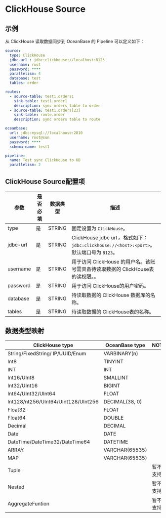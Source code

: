 # ClickHouse Source

## 示例

从 ClickHouse 读取数据同步到 OceanBase 的 Pipeline 可以定义如下：

```yaml
source:
  type: ClickHouse
  jdbc-url : jdbc:clickhouse://localhost:8123
  username: root
  password: ****
  parallelism: 4
  database: test
  tables: order

routes:
  - source-table: test1.orders1
    sink-table: test1.order1
    description: sync orders table to order
  - source-table: test1.orders[23]
    sink-table: route.order
    description: sync orders table to route

oceanbase:
  url: jdbc:mysql://localhouse:2810
  username: root@sun
  password: ****
  schema-name: test1

pipeline:
  name: Test sync ClickHouse to OB
  parallelism: 2
```

## ClickHouse Source配置项

|    参数    | 是否必填 |  数据类型  |                                     描述                                     |
|----------|------|--------|----------------------------------------------------------------------------|
| type     | 是    | STRING | 固定设置为 `ClickHouse`。                                                        |
| jdbc-url | 是    | STRING | ClickHouse jdbc url 。格式如下：`jdbc:clickhouse://<host>:<port>`。默认端口号为 `8123`。 |
| username | 是    | STRING | 用于访问 ClickHouse 的用户名。该账号需具备待读取数据的 ClickHouse表的读权限。。                        |
| password | 是    | STRING | 用于访问 ClickHouse的用户密码。                                                      |
| database | 是    | STRING | 待读取数据的 ClickHouse 数据库的名称。                                                  |
| tables   | 是    | STRING | 待读取数据的 ClickHouse表的名称。                                                     |

## 数据类型映射

|           ClickHouse type           | OceanBase type | NOTE |
|-------------------------------------|----------------|------|
| String/FixedString/ IP/UUID/Enum    | VARBINARY(n)   |      |
| Int8                                | TINYINT        |      |
| INT                                 | INT            |      |
| Int16/UInt8                         | SMALLINT       |      |
| Int32/UInt16                        | BIGINT         |      |
| Int64/UInt32/UInt64                 | FLOAT          |      |
| Int128/nt256/UInt64/UInt128/UInt256 | DECIMAL(38, 0) |      |
| Float32                             | FLOAT          |      |
| Float64                             | DOUBLE         |      |
| Decimal                             | DECIMAL        |      |
| Date                                | DATE           |      |
| DateTime/DateTime32/DateTime64      | DATETIME       |      |
| ARRAY                               | VARCHAR(65535) |      |
| MAP                                 | VARCHAR(65535) |      |
| Tuple                               |                | 暂不支持 |
| Nested                              |                | 暂不支持 |
| AggregateFuntion                    |                | 暂不支持 |

